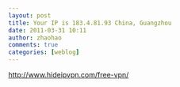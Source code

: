 ```yaml
---
layout: post
title: Your IP is 183.4.81.93 China, Guangzhou
date: 2011-03-31 10:11
author: zhaohao
comments: true
categories: [weblog]
---
```

<a href="http://www.hideipvpn.com/free-vpn/">http://www.hideipvpn.com/free-vpn/</a>
